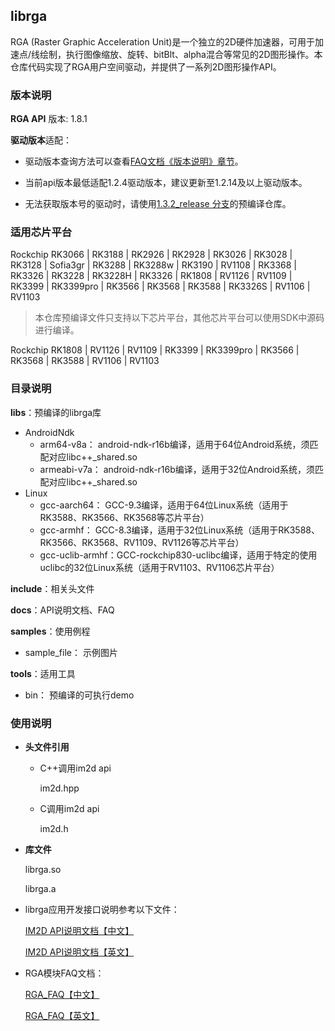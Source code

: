 ## librga

RGA (Raster Graphic Acceleration Unit)是一个独立的2D硬件加速器，可用于加速点/线绘制，执行图像缩放、旋转、bitBlt、alpha混合等常见的2D图形操作。本仓库代码实现了RGA用户空间驱动，并提供了一系列2D图形操作API。

### 版本说明

**RGA API** 版本: 1.8.1

**驱动版本**适配：

- 驱动版本查询方法可以查看[FAQ文档《版本说明》章节](https://github.com/airockchip/librga/blob/main/docs/Rockchip_FAQ_RGA_CN.md#%E7%89%88%E6%9C%AC%E8%AF%B4%E6%98%8E)。
- 当前api版本最低适配1.2.4驱动版本，建议更新至1.2.14及以上驱动版本。

- 无法获取版本号的驱动时，请使用[1.3.2_release 分支](https://github.com/airockchip/librga/tree/1.3.2_release)的预编译仓库。

### 适用芯片平台

Rockchip RK3066 | RK3188 | RK2926 | RK2928 | RK3026 | RK3028 | RK3128 | Sofia3gr | RK3288 | RK3288w | RK3190 | RV1108 | RK3368 | RK3326 | RK3228 | RK3228H | RK3326 | RK1808 | RV1126 | RV1109 | RK3399 | RK3399pro | RK3566 | RK3568 | RK3588 | RK3326S | RV1106 | RV1103

>  本仓库预编译文件只支持以下芯片平台，其他芯片平台可以使用SDK中源码进行编译。

Rockchip RK1808 | RV1126 | RV1109 | RK3399 | RK3399pro | RK3566 | RK3568 | RK3588 | RV1106 | RV1103

### 目录说明

**libs**：预编译的librga库

 - AndroidNdk
   - arm64-v8a： android-ndk-r16b编译，适用于64位Android系统，须匹配对应libc++_shared.so
   - armeabi-v7a： android-ndk-r16b编译，适用于32位Android系统，须匹配对应libc++_shared.so
 - Linux
   - gcc-aarch64： GCC-9.3编译，适用于64位Linux系统（适用于RK3588、RK3566、RK3568等芯片平台）
   - gcc-armhf： GCC-8.3编译，适用于32位Linux系统（适用于RK3588、RK3566、RK3568、RV1109、RV1126等芯片平台）
   - gcc-uclib-armhf：GCC-rockchip830-uclibc编译，适用于特定的使用uclibc的32位Linux系统（适用于RV1103、RV1106芯片平台）

**include**：相关头文件

**docs**：API说明文档、FAQ

**samples**：使用例程

 - sample_file： 示例图片

**tools**：适用工具

- bin： 预编译的可执行demo

### 使用说明

* **头文件引用**

  * C++调用im2d api

    im2d.hpp

  * C调用im2d api

    im2d.h

* **库文件**

  librga.so

  librga.a

* librga应用开发接口说明参考以下文件：

  [IM2D API说明文档【中文】](docs/Rockchip_Developer_Guide_RGA_CN.md)

  [IM2D API说明文档【英文】](docs/Rockchip_Developer_Guide_RGA_EN.md)

* RGA模块FAQ文档：

  [RGA_FAQ【中文】](docs/Rockchip_FAQ_RGA_CN.md)
  
  [RGA_FAQ【英文】](docs/Rockchip_FAQ_RGA_EN.md)

